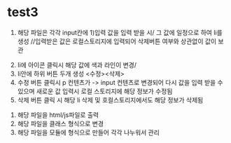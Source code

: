 # test3

1. 해당 파일은 각각 input칸에 
1)입력 값을 입력 받을 시/ 그 값에 일정으로 하여 li를 생성 //입력받은 값은 로컬스토리지에 입력되어 삭제버튼 여부와 상관없이 값이 보관
2) li에 아이콘 클릭시 해당 값에 색과 라인이 변경/
3) li안에 하위 버튼 두개 생성 <수정><삭제>
4) 수정 버튼 클릭시 p 컨텐츠가 -> input 컨텐츠로 변경되어 다시 값을 입력 받을 수 있으며 새로운 값 입력시 로컬 스토리지에 해당 정보가 수정됨
5) 삭제 버튼 클릭 시 해당 li 삭제 및 호컬스토리지에서도 해당 정보가 삭제됨 

1. 해당 파일을 html/js파일로 출력
2.  해당 파일을 클래스 형식으로 변경
3.  해당 파일을 모듈에 형식으로 만들어 각각 나누워서 관리 
